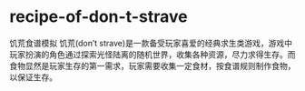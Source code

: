# recipe-of-don-t-strave
饥荒食谱模拟
饥荒(don’t strave)是一款备受玩家喜爱的经典求生类游戏，游戏中玩家扮演的角色通过探索光怪陆离的随机世界，收集各种资源，尽力求得生存。而食物显然是玩家生存的第一需求，玩家需要收集一定食材，按食谱规则制作食物，以保证生存。
